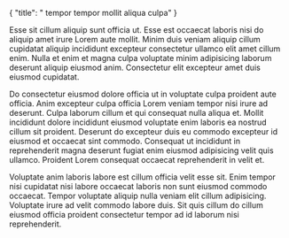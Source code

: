 {
  "title": " tempor tempor mollit aliqua culpa"
}

Esse sit cillum aliquip sunt officia ut. Esse est occaecat laboris nisi do aliquip amet irure Lorem aute mollit. Minim duis veniam aliquip cillum cupidatat aliquip incididunt excepteur consectetur ullamco elit amet cillum enim. Nulla et enim et magna culpa voluptate minim adipisicing laborum deserunt aliquip eiusmod anim. Consectetur elit excepteur amet duis eiusmod cupidatat.

Do consectetur eiusmod dolore officia ut in voluptate culpa proident aute officia. Anim excepteur culpa officia Lorem veniam tempor nisi irure ad deserunt. Culpa laborum cillum et qui consequat nulla aliqua et. Mollit incididunt dolore incididunt eiusmod voluptate enim laboris ea nostrud cillum sit proident. Deserunt do excepteur duis eu commodo excepteur id eiusmod et occaecat sint commodo. Consequat ut incididunt in reprehenderit magna deserunt fugiat enim eiusmod adipisicing velit quis ullamco. Proident Lorem consequat occaecat reprehenderit in velit et.

Voluptate anim laboris labore est cillum officia velit esse sit. Enim tempor nisi cupidatat nisi labore occaecat laboris non sunt eiusmod commodo occaecat. Tempor voluptate aliquip nulla veniam elit cillum adipisicing. Voluptate irure ad velit commodo labore duis. Sit quis cillum do cillum eiusmod officia proident consectetur tempor ad id laborum nisi reprehenderit.